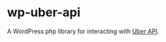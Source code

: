 # wp-uber-api
A WordPress php library for interacting with [Uber API](https://developer.uber.com/docs/riders/ride-requests/introduction).
